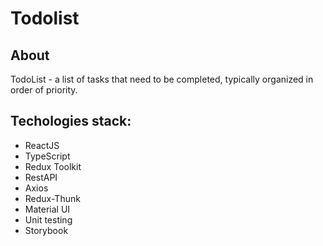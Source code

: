 # Todolist

## About
TodoList - a list of tasks that need to be completed, typically organized in order of priority.

## Techologies stack:
* ReactJS
* TypeScript
* Redux Toolkit
* RestAPI
* Axios
* Redux-Thunk
* Material UI
* Unit testing
* Storybook


